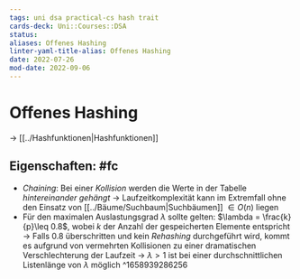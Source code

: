 ```yaml
---
tags: uni dsa practical-cs hash trait
cards-deck: Uni::Courses::DSA
status: 
aliases: Offenes Hashing
linter-yaml-title-alias: Offenes Hashing
date: 2022-07-26
mod-date: 2022-09-06
---
```


# Offenes Hashing
-> [[../Hashfunktionen|Hashfunktionen]]

## Eigenschaften: #fc
 - *Chaining*: Bei einer *Kollision* werden die Werte in der Tabelle *hintereinander gehängt*
	 -> Laufzeitkomplexität kann im Extremfall ohne den Einsatz von [[../Bäume/Suchbaum|Suchbäumen]] $\in O(n)$ liegen
- Für den maximalen Auslastungsgrad $\lambda$ sollte gelten: $\lambda = \frac{k}{p}\leq 0.8$, wobei $k$ der Anzahl der gespeicherten Elemente entspricht
	-> Falls $0.8$ überschritten und kein *Rehashing* durchgeführt wird, kommt es aufgrund von vermehrten Kollisionen zu einer dramatischen Verschlechterung der Laufzeit
	-> $\lambda>1$ ist bei einer durchschnittlichen Listenlänge von $\lambda$ möglich
^1658939286256
